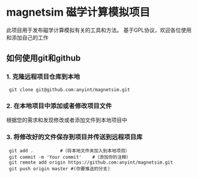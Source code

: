 # magnetsim 磁学计算模拟项目
此项目用于发布磁学计算模拟有关的工具和方法。
基于GPL协议，欢迎各位使用和添加自己的工作

## 如何使用git和github

### 1. 克隆远程项目仓库到本地

     git clone git@github.com:anyint/magnetsim.git  
    
### 2. 在本地项目中添加或者修改项目文件

  根据您的需求和发现修改或者添加文件到本地项目中

### 3. 将修改好的文件保存到项目并传送到远程项目库
     git add .			#（将本地文件夹加入到本地项目）
     git commit -m 'Your commit'	#（添加你的注释）
     git remote add origin https://github.com:anyint/magnetsim.git
     git push origin master	#(你要推送的分支)